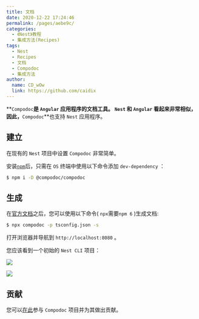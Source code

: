 ```yaml
---
title: 文档
date: 2020-12-22 17:24:46
permalink: /pages/aebe9c/
categories:
  - 《Nest》教程
  - 集成方法(Recipes)
tags:
  - Nest
  - Recipes
  - 文档
  - Compodoc
  - 集成方法
author: 
  name: CD_wOw
  link: https://github.com/caidix
---
```


**`Compodoc`**是 `Angular` 应用程序的文档工具。 `Nest` 和 `Angular` 看起来非常相似，因此，**`Compodoc`**也支持 `Nest` 应用程序。

## 建立

在现有的 `Nest` 项目中设置 `Compodoc` 非常简单。 

安装[`npm`](https://www.npmjs.com/)后，只需在 `OS` 终端中使用以下命令添加 `dev-dependency` ：

```bash
$ npm i -D @compodoc/compodoc
```

## 生成

在[官方文档](https://compodoc.app/guides/usage.html)之后，您可以使用以下命令( `npx`需要`npm 6` )生成文档:

```bash
$ npx compodoc -p tsconfig.json -s
```

打开浏览器并导航到 `http://localhost:8080` 。 

您应该看到一个初始的 `Nest CLI` 项目：

![](https://picgoi-mg.oss-cn-beijing.aliyuncs.com/img/20201223091712.png)

![](https://picgoi-mg.oss-cn-beijing.aliyuncs.com/img/20201223091729.png)

## 贡献

您可以[在此](https://github.com/compodoc/compodoc)参与 `Compodoc` 项目并为其做出贡献。